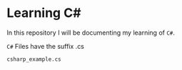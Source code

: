 # Learning C#

In this repository I will be documenting my learning of `C#`.

`C#` Files have the suffix .cs

```sh
csharp_example.cs
```
